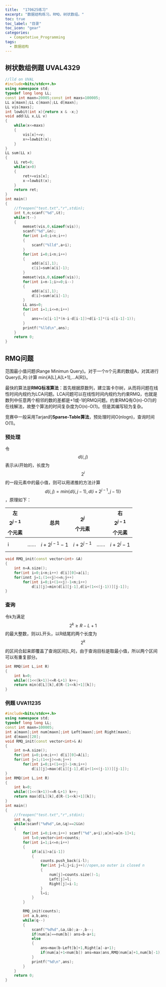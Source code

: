 ```yaml
---
title:  "170625练习"
excerpt: "数据结构练习。RMQ，树状数组。"
toc: true
toc_label: "目录"
toc_icon: "gear"
categories:
  - Competetive_Programming
tags:
  - 数据结构
---
```


## 树状数组例题 UVAL4329
```c++
//lld on UVAL
#include<bits/stdc++.h>
using namespace std;
typedef long long LL;
const int maxn=20005;const int maxs=100005;
LL a[maxn];LL c[maxn];LL d[maxn];
LL vis[maxs];
int lowbit(int x){return x & -x;}
void add(LL x,LL v)
{
    while(x<=maxs)
    {
        vis[x]+=v;
        x+=lowbit(x);
    }
}
LL sum(LL x)
{
    LL ret=0;
    while(x>0)
    {
        ret+=vis[x];
        x-=lowbit(x);
    }
    return ret;
}
int main()
{
    //freopen("test.txt","r",stdin);
    int t,n;scanf("%d",&t);
    while(t--)
    {
        memset(vis,0,sizeof(vis));
        scanf("%d",&n);
        for(int i=0;i<n;i++)
        {
            scanf("%lld",a+i);
        }
        for(int i=0;i<n;i++)
        {
            add(a[i],1);
            c[i]=sum(a[i]-1);
        }
        memset(vis,0,sizeof(vis));
        for(int i=n-1;i>=0;i--)
        {
            add(a[i],1);
            d[i]=sum(a[i]-1);
        }
        LL ans=0;
        for(int i=1;i<=n;i++)
        {
            ans+=(c[i-1]*(n-i-d[i-1])+d[i-1]*(i-c[i-1]-1));
        }
        printf("%lld\n",ans);
    }
    return 0;
}
```

## RMQ问题

范围最小值问题(Range Minimun Query)。对于一个n个元素的数组A，对其进行Query(L,R):计算 min{A[L],A[L+1],...A[R]}。

最快的算法是**RMQ标准算法**：首先根据原数列，建立笛卡尔树，从而将问题在线性时间内规约为LCA问题。LCA问题可以在线性时间内规约为约束RMQ，也就是数列中任意两个相邻的数的差都是+1或-1的RMQ问题。约束RMQ有O(n)-O(1)的在线解法，故整个算法的时间复杂度为O(n)-O(1)。但是其编写较为复杂。

竞赛中一般采用Tarjan的**Sparse-Table算法**，预处理时间O(nlogn)，查询时间O(1)。

### 预处理

令$$d(i,j)$$表示从i开始的，长度为$$2^i$$的一段元素中的最小值，则可以用递推的方法计算
$$d(i,j)=min\{d(i,j-1),d(i+2^{j-1},j-1)\}$$，原理如下：

| 左$$2^{j-1}$$个元素 |      | 总共              | $$2^j$$个元素    |      | 右$$2^{j-1}$$个元素 |
| --------------- | ---- | --------------- | ------------- | ---- | --------------- |
| i               | ……   | $$i+2^{j-1}-1$$ | $$i+2^{j-1}$$ | ……   | $$i+2^j-1$$     |

```c++
void RMQ_init(const vector<int> &A)
{
    int n=A.size();
    for(int i=0;i<n;i++) d[i][0]=a[i];
    for(innt j=1;(1<<j)<=n;j++)
        for(int i=0;i+(1<<j)-1<n;i++)
            d[i][j]=min(d[i][j-1],d[i+(1<<(j-1))][j-1]);
}
```

### 查询

令k为满足$$2^k \geq R-L+1$$的最大整数，则以L开头，以R结尾的两个长度为$$2^k$$的区间合起来即覆盖了查询区间[L,R]，由于查询目标是取最小值，所以两个区间可以有重复部分。

```c++
int RMQ(int L,int R)
{
    int k=0;
    while((1<<(k+1))<=R-L+1) k++;
    return min(d[L][k],d[R-(1<<k)+1][k]);
}
```

### 例题 UVA11235

```c++
#include<bits/stdc++.h>
using namespace std;
typedef long long LL;
const int maxn=100005;
int a[maxn];int num[maxn];int Left[maxn];int Right[maxn];
int d[maxn][20];
void RMQ_init(const vector<int>& A)
{
    int n=A.size();
    for(int i=0;i<n;i++) d[i][0]=A[i];
    for(int j=1;(1<<j)<=n;j++)
        for(int i=0;i+(1<<j)-1<n;i++)
            d[i][j]=max(d[i][j-1],d[i+(1<<(j-1))][j-1]);
}
int RMQ(int L,int R)
{
    int k=0;
    while((1<<(k+1))<=R-L+1) k++;
    return max(d[L][k],d[R-(1<<k)+1][k]);
}
int main()
{
    //freopen("test.txt","r",stdin);
    int n,q;
    while(scanf("%d%d",&n,&q)==2&&n)
    {
        for(int i=0;i<n;i++) scanf("%d",a+i);a[n]=a[n-1]+1;
        int l=0;vector<int>counts;
        for(int i=1;i<=n;i++)
        {
            if(a[i]>a[i-1])
            {
                counts.push_back(i-l);
                for(int j=l;j<i;j++)//open,so outer is closed n
                {
                    num[j]=counts.size()-1;
                    Left[j]=l;
                    Right[j]=i-1;
                }
                l=i;
            }
        }

        RMQ_init(counts);
        int a,b,ans;
        while(q--)
        {
            scanf("%d%d",&a,&b);a--,b--;
            if(num[a]==num[b]) ans=b-a+1;
            else
            {
                ans=max(b-Left[b]+1,Right[a]-a+1);
                if(num[a]+1<num[b]) ans=max(ans,RMQ(num[a]+1,num[b]-1));
            }
            printf("%d\n",ans);
        }
    }
    return 0;
}
```
